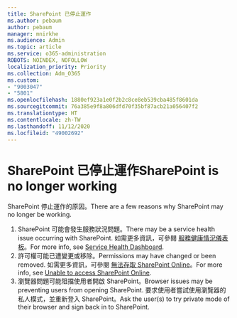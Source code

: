 ```yaml
---
title: SharePoint 已停止運作
ms.author: pebaum
author: pebaum
manager: mnirkhe
ms.audience: Admin
ms.topic: article
ms.service: o365-administration
ROBOTS: NOINDEX, NOFOLLOW
localization_priority: Priority
ms.collection: Adm_O365
ms.custom:
- "9003047"
- "5801"
ms.openlocfilehash: 1880ef923a1e0f2b2c8ce8eb539cba485f8601da
ms.sourcegitcommit: 76a385e9f8a806dfd70f35bf87acb21a056407f2
ms.translationtype: HT
ms.contentlocale: zh-TW
ms.lasthandoff: 11/12/2020
ms.locfileid: "49002692"
---
```

# <a name="sharepoint-is-no-longer-working"></a><span data-ttu-id="bac70-102">SharePoint 已停止運作</span><span class="sxs-lookup"><span data-stu-id="bac70-102">SharePoint is no longer working</span></span>

<span data-ttu-id="bac70-103">SharePoint 停止運作的原因。</span><span class="sxs-lookup"><span data-stu-id="bac70-103">There are a few reasons why SharePoint may no longer be working.</span></span>

1. <span data-ttu-id="bac70-104">SharePoint 可能會發生服務狀況問題。</span><span class="sxs-lookup"><span data-stu-id="bac70-104">There may be a service health issue occurring with SharePoint.</span></span> <span data-ttu-id="bac70-105">如需更多資訊，可參閱 [服務健康情況儀表板](https://admin.microsoft.com/AdminPortal/Home#/servicehealth)。</span><span class="sxs-lookup"><span data-stu-id="bac70-105">For more info, see [Service Health Dashboard](https://admin.microsoft.com/AdminPortal/Home#/servicehealth).</span></span>
2. <span data-ttu-id="bac70-106">許可權可能已遭變更或移除。</span><span class="sxs-lookup"><span data-stu-id="bac70-106">Permissions may have changed or been removed.</span></span> <span data-ttu-id="bac70-107">如需更多資訊，可參閱 [無法存取 SharePoint Online](https://docs.microsoft.com/sharepoint/troubleshoot/sharing-and-permissions/sharepoint-online-inaccessible)。</span><span class="sxs-lookup"><span data-stu-id="bac70-107">For more info, see [Unable to access SharePoint Online](https://docs.microsoft.com/sharepoint/troubleshoot/sharing-and-permissions/sharepoint-online-inaccessible).</span></span>
3. <span data-ttu-id="bac70-108">瀏覽器問題可能阻擋使用者開啟 SharePoint。</span><span class="sxs-lookup"><span data-stu-id="bac70-108">Browser issues may be preventing users from opening SharePoint.</span></span> <span data-ttu-id="bac70-109">要求使用者嘗試使用瀏覽器的私人模式，並重新登入 SharePoint。</span><span class="sxs-lookup"><span data-stu-id="bac70-109">Ask the user(s) to try private mode of their browser and sign back in to SharePoint.</span></span>